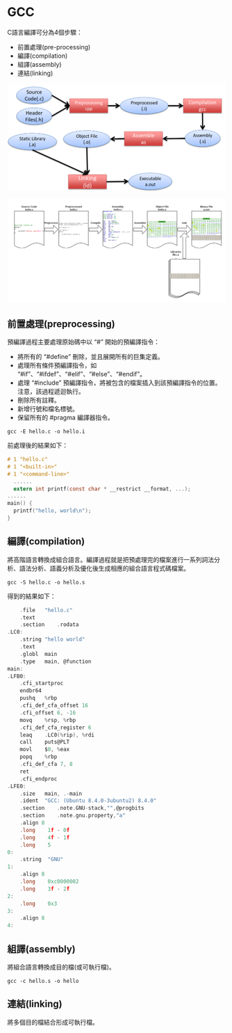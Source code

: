 # GCC

C語言編譯可分為4個步驟：

* 前置處理\(pre-processing\)
* 編譯\(compilation\)
* 組譯\(assembly\)
* 連結\(linking\)



![gcc&#x7DE8;&#x8B6F;&#x6D41;&#x7A0B;](../.gitbook/assets/gcc_compile_process.png)

![&#x7DE8;&#x8B6F;&#x6D41;&#x7A0B;&#xFF0C;&#x7531;&#x539F;&#x59CB;&#x78BC;&#x8B8A;&#x70BA;&#x6A5F;&#x5668;&#x78BC;&#xFF0C;&#x518D;&#x9023;&#x7D50;&#x5916;&#x90E8;&#x51FD;&#x5F0F;](../.gitbook/assets/compile_process.png)

## 前置處理\(preprocessing\)

預編譯過程主要處理原始碼中以 “\#” 開始的預編譯指令：

* 將所有的 “\#define” 刪除，並且展開所有的巨集定義。
* 處理所有條件預編譯指令，如 “\#if”、“\#ifdef”、“\#elif”、“\#else”、“\#endif”。
* 處理 “\#include” 預編譯指令，將被包含的檔案插入到該預編譯指令的位置。注意，該過程遞迴執行。
* 刪除所有註釋。
* 新增行號和檔名標號。
* 保留所有的 \#pragma 編譯器指令。

```text
gcc -E hello.c -o hello.i
```

前處理後的結果如下：

```c
# 1 "hello.c"
# 1 "<built-in>"
# 1 "<command-line>"
  ......
  extern int printf(const char * __restrict __format, ...);
......
main() {
  printf("hello, world\n");
}
```

## 編譯\(compilation\)

將高階語言轉換成組合語言。編譯過程就是把預處理完的檔案進行一系列詞法分析、語法分析、語義分析及優化後生成相應的組合語言程式碼檔案。

```text
gcc -S hello.c -o hello.s
```

得到的結果如下：

```c
	.file	"hello.c"
	.text
	.section	.rodata
.LC0:
	.string	"hello world"
	.text
	.globl	main
	.type	main, @function
main:
.LFB0:
	.cfi_startproc
	endbr64
	pushq	%rbp
	.cfi_def_cfa_offset 16
	.cfi_offset 6, -16
	movq	%rsp, %rbp
	.cfi_def_cfa_register 6
	leaq	.LC0(%rip), %rdi
	call	puts@PLT
	movl	$0, %eax
	popq	%rbp
	.cfi_def_cfa 7, 8
	ret
	.cfi_endproc
.LFE0:
	.size	main, .-main
	.ident	"GCC: (Ubuntu 8.4.0-3ubuntu2) 8.4.0"
	.section	.note.GNU-stack,"",@progbits
	.section	.note.gnu.property,"a"
	.align 8
	.long	 1f - 0f
	.long	 4f - 1f
	.long	 5
0:
	.string	 "GNU"
1:
	.align 8
	.long	 0xc0000002
	.long	 3f - 2f
2:
	.long	 0x3
3:
	.align 8
4:
```

## 組譯\(assembly\)

將組合語言轉換成目的檔\(或可執行檔\)。

```text
gcc -c hello.s -o hello
```

## 連結\(linking\)

將多個目的檔結合形成可執行檔。

